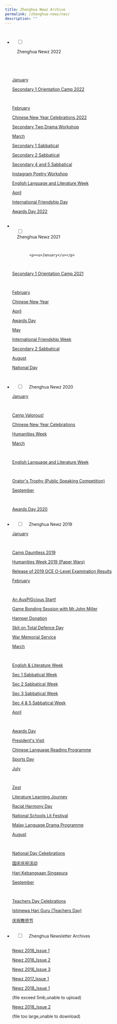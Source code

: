 ```yaml
---
title: Zhenghua Newz Archive
permalink: /zhenghua-newz/nav/
description: ""
---
```


<ul class="jekyllcodex_accordion">

  <li>

    <input type="checkbox" id="accordion1">

    <label for="accordion1">Zhenghua Newz 2022</label>

    <div>

      <p><u>January</u></p>
			<p><a href="/zhenghua-newz/nav/Secondary-One-Orientation-Camp-2022/">Secondary 1 Orientation Camp 2022</a> </p>
			 <p><u>February</u></p>
			<p><a href="/zhenghua-newz/nav/cny-2022/">Chinese New Year Celebrations 2022</a> </p>
			<p><a href="/zhenghua-newz/nav/sec-2-drama-workshop">Secondary Two Drama Workshop</a> </p>
			<p><u>March</u></p>
			<p><a href="/zhenghua-newz/nav/sec-1-sab">Secondary 1 Sabbatical</a> </p>
			<p><a href="/zhenghua-newz/nav/sec-2-sab">Secondary 2 Sabbatical</a> </p>
			<p><a href="/zhenghua-newz/nav/sec-4-and-5-sab">Secondary 4 and 5 Sabbatical</a> </p>
				<p><a href="/zhenghua-newz/nav/insta-poetry-workshop">Instagram Poetry Workshop</a> </p>
			<p><a href="/zhenghua-newz/nav/eng-lang-and-lit-week">English Language and Literature Week</a> </p>
			<p><u>April</u></p>
			<p><a href="/zhenghua-newz/nav/internationa-friendship-day">International Friendship Day</a> </p>
			<p><a href="/zhenghua-newz/nav/awards-day-2022">Awards Day 2022</a> </p>
    </div>
	</li>
	<li>  
    <input type="checkbox" id="accordion2">  
    <label for="accordion2">Zhenghua Newz 2021</label>  
		
    <div>  
			
			<p><u>January</u></p>
      <p><a href="/zhenghua-newz/nav/sec-1-orientation-camp-2021">Secondary 1 Orientation Camp 2021</a></p>  
			<p><u>February</u></p>
			<p><a href="/zhenghua-newz/nav/cny-2021-">Chinese New Year</a> </p>
			<p><u>April</u></p>
			<p><a href="/zhenghua-newz/nav/awards-day-2021">Awards Day</a> </p>
			<p><u>May</u></p>
			<p><a href="/zhenghua-newz/nav/international-friendship-week">International Friendship Week</a> </p>
			<p><a href="/zhenghua-newz/nav/sec-2-sab-2021">Secondary 2 Sabbatical</a> </p>
			<p><u>August</u></p>
			<p><a href="/zhenghua-newz/nav/national-day">National Day</a> </p>
    </div>  
</li>
	<li>  
    <input type="checkbox" id="accordion3">  
    <label for="accordion3">Zhenghua Newz 2020</label>  
    <div>  
			<p><u>January</u></p>
      <p><a href="/zhenghua-newz/nav/camp-valorous">Camp Valorous!</a></p> 
			<p><a href="/zhenghua-newz/nav/cny-2020">Chinese New Year Celebrations</a> </p>
			<p><a href="/zhenghua-newz/nav/humanities-week">Humanities Week</a> </p>
			<p><u>March</u></p>
      <p><a href="/zhenghua-newz/nav/english-language-and-literature-week">English Language and Literature Week</a></p> 
			 <p><a href="/zhenghua-newz/nav/orator-trophy">Orator's Trophy (Public Speaking Competition)</a></p> 
			<p><u>September</u></p>
      <p><a href="/zhenghua-newz/nav/awards-day-2020">Awards Day 2020</a></p> 
    </div>  
</li>
	<li>  
    <input type="checkbox" id="accordion4">  
    <label for="accordion4">Zhenghua Newz 2019</label>  
    <div>  
			<p><u>January</u></p>
      <p><a href="/zhenghua-newz/nav/camp-dauntless-2019">Camp Dauntless 2019</a></p>
			<p><a href="/zhenghua-newz/nav/humanities-week-2019">Humanities Week 2019 (Paper Wars)</a></p>
			<p><a href="/zhenghua-newz/nav/2019-o-level-result">Release of 2019 GCE O-Level Examination Results</a></p>
			<p><u>February</u></p>
      <p><a href="/zhenghua-newz/nav/auspigcious-start">An AusPIGcious Start!</a></p>
			<p><a href="/zhenghua-newz/nav/game-bonding-session">Game Bonding Session with Mr.John Miller</a></p>
			<p><a href="/zhenghua-newz/nav/hamper-donation">Hamper Donation</a></p>
			<p><a href="/zhenghua-newz/nav/skit-on-total-defence-day">Skit on Total Defence Day</a></p>
			<p><a href="/zhenghua-newz/nav/war-memorial-service">War Memorial Service</a></p>
			<p><u>March</u></p>
      <p><a href="/zhenghua-newz/nav/english-and-literature-week-2019">English & Literature Week</a></p>
			<p><a href="/zhenghua-newz/nav/sec-1-sab-2019">Sec 1 Sabbatical Week</a></p>
			<p><a href="/zhenghua-newz/nav/sec-2-sab-2019">Sec 2 Sabbatical Week</a></p>
			<p><a href="/zhenghua-newz/nav/sec-3-sab-2019">Sec 3 Sabbatical Week</a></p>
			<p><a href="/zhenghua-newz/nav/sec-4-and-5-sab-2019">Sec 4 & 5 Sabbatical Week</a></p>
			<p><u>April</u></p>
      <p><a href="/zhenghua-newz/nav/awards-day-2019">Awards Day</a></p>
			<p><a href="/zhenghua-newz/nav/president-visit">President's Visit</a></p>
			<p><a href="/zhenghua-newz/nav/chinese-language-reading-programme">Chinese Language Reading Programme</a></p>
			<p><a href="/zhenghua-newz/nav/sports-day">Sports Day</a></p>
			<p><u>July</u></p>
      <p><a href="/zhenghua-newz/nav/zest">Zest</a></p>
			<p><a href="/zhenghua-newz/nav/literature-learning-journey">Literature Learning Journey</a></p>
			<p><a href="/zhenghua-newz/nav/racial-harmony-day">Racial Harmony Day</a></p>
			<p><a href="/zhenghua-newz/nav/national-school-lit-festival">National Schools Lit Festival</a></p>
			<p><a href="/zhenghua-newz/nav/malay-language-drama-programme-2019">Malay Language Drama Programme</a>
			</p>
			<p><u>August</u></p>
      <p><a href="/zhenghua-newz/nav/ndp-celeb-2019">National Day Cekebrations</a></p>
			<p><a href="/zhenghua-newz/nav/ndp-chi">国庆庆祝活动</a></p>
			<p><a href="/zhenghua-newz/nav/ndp-malay">Hari Kebangsaan Singapura</a></p>
			<p><u>September</u></p>
      <p><a href="/zhenghua-newz/nav/teachers-day-celeb">Teachers Day Celebrations</a></p>
			<p><a href="/zhenghua-newz/nav/istimewa-hari-guru">Istimewa Hari Guru (Teachers Day)</a></p>
			<p><a href="/zhenghua-newz/nav/jiao-shi-jie">庆祝教师节</a></p>
    </div>  
</li>
	<li>  
    <input type="checkbox" id="accordion5">  
    <label for="accordion5">Zhenghua Newsletter Archives</label>  
    <div>  
      <p><a href="/files/NewzIssue1.pdf">Newz 2016_Issue 1</a></p>
			<p><a href="/files/newzissue2resized2016.pdf">Newz 2016_Issue 2</a></p> 
			<p><a href="/files/NewZ%202016_Issue%203.pdf">Newz 2016_Issue 3</a></p>
			<p><a href="/files/NewZ%202017_Issue%201.pdf">Newz 2017_Issue 1</a></p>
			<p><a href="">Newz 2018_Issue 1</a></p> (file exceed 5mb,unable to upload)
			<p><a href="">Newz 2018_Issue 2</a></p> (file too large,unable to download)
    </div>  
</li>
</ul>